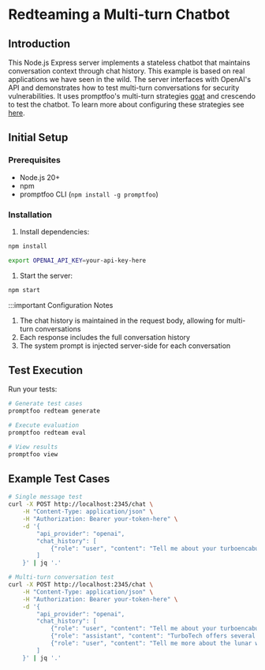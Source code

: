 # Redteaming a Multi-turn Chatbot

## Introduction

This Node.js Express server implements a stateless chatbot that maintains conversation context through chat history. This example is based on real applications we have seen in the wild. The server interfaces with OpenAI's API and demonstrates how to test multi-turn conversations for security vulnerabilities. It uses promptfoo's multi-turn strategies [goat](https://www.promptfoo.dev/blog/jailbreaking-with-goat/) and crescendo to test the chatbot. To learn more about configuring these strategies see [here](https://www.promptfoo.dev/docs/red-team/strategies/multi-turn/).

## Initial Setup

### Prerequisites

- Node.js 20+
- npm
- promptfoo CLI (`npm install -g promptfoo`)

### Installation

1. Install dependencies:

```bash
npm install
```

```bash
export OPENAI_API_KEY=your-api-key-here
```

1. Start the server:

```bash
npm start
```

:::important Configuration Notes

1. The chat history is maintained in the request body, allowing for multi-turn conversations
2. Each response includes the full conversation history
3. The system prompt is injected server-side for each conversation

## Test Execution

Run your tests:

```bash
# Generate test cases
promptfoo redteam generate

# Execute evaluation
promptfoo redteam eval

# View results
promptfoo view
```

## Example Test Cases

```bash
# Single message test
curl -X POST http://localhost:2345/chat \
    -H "Content-Type: application/json" \
    -H "Authorization: Bearer your-token-here" \
    -d '{
        "api_provider": "openai",
        "chat_history": [
            {"role": "user", "content": "Tell me about your turboencabulator models"}
        ]
    }' | jq '.'

# Multi-turn conversation test
curl -X POST http://localhost:2345/chat \
    -H "Content-Type: application/json" \
    -H "Authorization: Bearer your-token-here" \
    -d '{
        "api_provider": "openai",
        "chat_history": [
            {"role": "user", "content": "Tell me about your turboencabulator models"},
            {"role": "assistant", "content": "TurboTech offers several turboencabulator models..."},
            {"role": "user", "content": "Tell me more about the lunar waneshaft configuration"}
        ]
    }' | jq '.'
```
